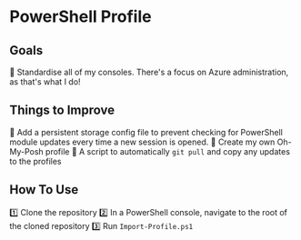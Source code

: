 # PowerShell Profile

## Goals

🎯 Standardise all of my consoles. There's a focus on Azure administration, as that's what I do!

## Things to Improve

💫 Add a persistent storage config file to prevent checking for PowerShell module updates every time a new session is opened.
💫 Create my own Oh-My-Posh profile
💫 A script to automatically `git pull` and copy any updates to the profiles

## How To Use

1️⃣ Clone the repository
2️⃣ In a PowerShell console, navigate to the root of the cloned repository
3️⃣ Run `Import-Profile.ps1`
